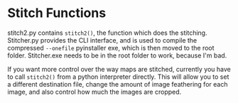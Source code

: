 # Stitch Functions

stitch2.py contains `stitch2()`, the function which does the stitching. Stitcher.py provides the CLI interface, and is used to compile the compressed `--onefile` pyinstaller exe, which is then moved to the root folder. Stitcher.exe needs to be in the root folder to work, because I'm bad.

If you want more control over the way maps are stitched, currently you have to call `stitch2()` from a python interpreter directly. This will allow you to set a different destination file, change the amount of image feathering for each image, and also control how much the images are cropped.
